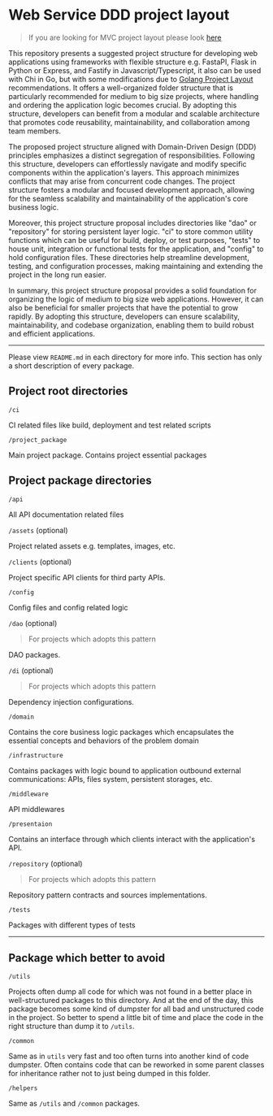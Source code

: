 
# Web Service DDD project layout

> If you are looking for MVC project layout please look [here](https://github.com/Imelstorm/web-service-mvc-project-layout)

This repository presents a suggested project structure for developing web applications using frameworks with flexible structure e.g. FastaPI, Flask in Python or Express, and Fastify in Javascript/Typescript, it also can be used with Chi in Go, but with some modifications due to [Golang Project Layout](https://github.com/golang-standards/project-layout) recommendations. It offers a well-organized folder structure that is particularly recommended for medium to big size projects, where handling and ordering the application logic becomes crucial. By adopting this structure, developers can benefit from a modular and scalable architecture that promotes code reusability, maintainability, and collaboration among team members.

The proposed project structure aligned with Domain-Driven Design (DDD) principles emphasizes a distinct segregation of responsibilities. Following this structure, developers can effortlessly navigate and modify specific components within the application's layers. This approach minimizes conflicts that may arise from concurrent code changes. The project structure fosters a modular and focused development approach, allowing for the seamless scalability and maintainability of the application's core business logic.

Moreover, this project structure proposal includes directories like "dao" or "repository" for storing persistent layer logic. "ci" to store common utility functions which can be useful for build, deploy, or test purposes, "tests" to house unit, integration or functional tests for the application, and "config" to hold configuration files. These directories help streamline development, testing, and configuration processes, making maintaining and extending the project in the long run easier.

In summary, this project structure proposal provides a solid foundation for organizing the logic of medium to big size web applications. However, it can also be beneficial for smaller projects that have the potential to grow rapidly. By adopting this structure, developers can ensure scalability, maintainability, and codebase organization, enabling them to build robust and efficient applications.

---

Please view `README.md` in each directory for more info. This section has only a short description of every package.

## Project root directories

`/ci`

CI related files like build, deployment and test related scripts

`/project_package`

Main project package. Contains project essential packages

## Project package directories

`/api`

All API documentation related files

`/assets` (optional)

Project related assets e.g. templates, images, etc.

`/clients` (optional)

Project specific API clients for third party APIs.

`/config`

Config files and config related logic

`/dao` (optional)

> For projects which adopts this pattern

DAO packages.

`/di` (optional)

> For projects which adopts this pattern

Dependency injection configurations.

`/domain`

Contains the core business logic packages which encapsulates the essential concepts and behaviors of the problem domain

`/infrastructure`

Contains packages with logic bound to application outbound external communications: APIs, files system, persistent storages, etc.

`/middleware`

API middlewares

`/presentaion`

Contains an interface through which clients interact with the application's API.

`/repository` (optional)

> For projects which adopts this pattern

Repository pattern contracts and sources implementations.

`/tests`

Packages with different types of tests

---

## Package which better to avoid

`/utils`

Projects often dump all code for which was not found in a better place in well-structured packages to this directory.
And at the end of the day, this package becomes some kind of dumpster for all bad and unstructured code in the project.
So better to spend a little bit of time and place the code in the right structure than dump it to `/utils`.

`/common`

Same as in `utils` very fast and too often turns into another kind of code dumpster. Often contains code that can be reworked in some parent classes for inheritance rather not to just being dumped in this folder.

`/helpers`

Same as `/utils` and `/common` packages.